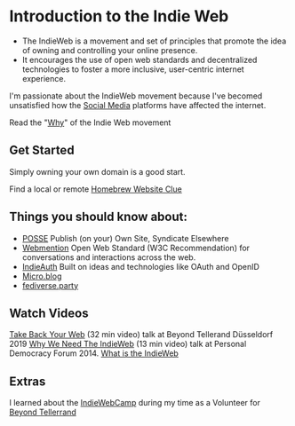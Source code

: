 # Introduction to the Indie Web

- The IndieWeb is a movement and set of principles that promote the idea of owning and controlling your online presence.
- It encourages the use of open web standards and decentralized technologies to foster a more inclusive, user-centric internet experience.

I'm passionate about the IndieWeb movement because I've becomed unsatisfied how the [Social Media](https://indieweb.org/social_media) platforms have affected the internet. 

Read the "[Why](https://indieweb.org/why)" of the Indie Web movement

## Get Started

Simply owning your own domain is a good start.

Find a local or remote [Homebrew Website Clue](https://indieweb.org/Homebrew_Website_Club)

## Things you should know about:

- [POSSE](https://indieweb.org/POSSE) Publish (on your) Own Site, Syndicate Elsewhere
- [Webmention](https://indieweb.org/Webmention) Open Web Standard (W3C Recommendation) for conversations and interactions across the web.
- [IndieAuth](https://indieauth.com/) Built on ideas and technologies like OAuth and OpenID
- [Micro.blog](https://micro.blog/)
- [fediverse.party](https://fediverse.party/)

## Watch Videos

[Take Back Your Web](https://vimeo.com/336343886) (32 min video) talk at Beyond Tellerand Düsseldorf 2019
[Why We Need The IndieWeb](https://www.youtube.com/watch?v=HNmKO7Gr4TE) (13 min video) talk at Personal Democracy Forum 2014.
[What is the IndieWeb](https://www.youtube.com/watch?v=ttk6ehcS3Z0)

## Extras
I learned about the [IndieWebCamp](https://indieweb.org/IndieWebCamps) during my time as a Volunteer for [Beyond Tellerrand](https://beyondtellerrand.com/)
